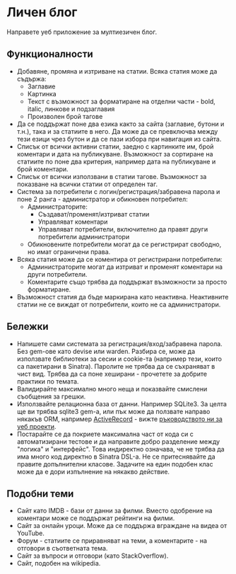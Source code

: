 # Личен блог

Направете уеб приложение за мултиезичен блог.

## Функционалности

- Добавяне, промяна и изтриване на статии. Всяка статия може да съдържа:
    - Заглавие
    - Картинка
    - Текст с възможност за форматиране на отделни части - bold, italic, линкове и подзаглавия
    - Произволен брой тагове
- Да се поддържат поне два езика както за сайта (заглавие, бутони и т.н.), така и за статиите в него.
  Да може да се превключва между тези езици чрез бутон и да се пази избора при навигация из сайта.
- Списък от всички активни статии, заедно с картинките им, брой коментари и дата на публикуване.
  Възможност за сортиране на статиите по поне два критерия, например дата на публикуване и брой коментари.
- Списък от всички използвани в статии тагове. Възможност за показване на всички статии от определен таг.
- Система за потребители с логин/регистрация/забравена парола
  и поне 2 ранга - администратор и обикновен потребител:
    - Администраторите:
        - Създават/променят/изтриват статии
        - Управляват коментари
        - Управляват потребители, включително да правят други потребители администратори
    - Обикновените потребители могат да се регистрират свободно, но имат ограничени права.
- Всяка статия може да се коментира от регистрирани потребители:
    - Администраторите могат да изтриват и променят коментари на други потребители.
    - Коментарите също трябва да поддържат възможности за просто форматиране.
- Възможност статия да бъде маркирана като неактивна. Неактивните статии не се виждат от потребители, които не са
  администратори.

## Бележки

- Напишете сами системата за регистрация/вход/забравена парола. Без gem-ове като devise или warden.
  Разбира се, може да използвате библиотеки за сесии и cookie-та (например тези, които са пакетирани в Sinatra).
  Паролите не трябва да се съхраняват в чист вид. Трябва да са поне хеширани - прочетете за добрите
  практики по темата.
- Валидирайте максимално много неща и показвайте смислени съобщения за грешки.
- Използвайте релационна база от данни. Например SQLite3. За целта ще ви трябва sqlite3 gem-а,
  или пък може да ползвате направо някакъв ORM, например
  [ActiveRecord](http://guides.rubyonrails.org/active_record_basics.html) -
  вижте [ръководството ни за уеб проекти](https://github.com/fmi/ruby-course-guides/blob/master/web-with-sinatra-basics.md).
- Постарайте се да покриете максимална част от кода си с автоматизирани тестове и да направите добро разделение
  между "логика" и "интерфейс". Това индиректно означава, че не трябва да има много код директно в Sinatra DSL-а.
  Не се притеснявайте да правите допълнителни класове. Задачите на един подобен клас може да е дори изпълнение на
  някакво действие.

## Подобни теми

- Сайт като IMDB - бази от данни за филми. Вместо одобрение на коментари може се поддържат рейтинги на филми.
- Сайт за онлайн уроци. Може да се поддържа вграждане на видеа от YouTube.
- Форум - статиите се приравняват на теми, а коментарите - на отговори в съответната тема.
- Сайт за въпроси и отговори (като StackOverflow).
- Сайт, подобен на wikipedia.
